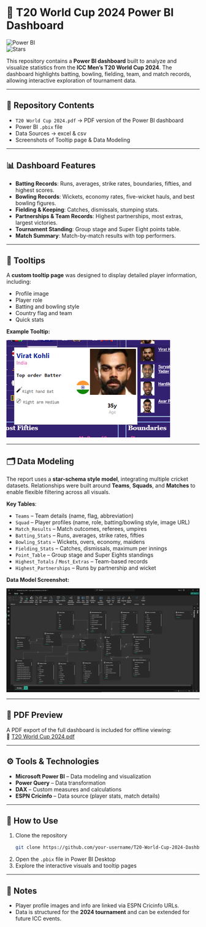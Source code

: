 # 🏏 T20 World Cup 2024 Power BI Dashboard  

![Power BI](https://img.shields.io/badge/Microsoft-Power%20BI-F2C811?style=flat&logo=powerbi&logoColor=black)   
![Stars](https://img.shields.io/github/stars/ashen-pabasara/t20_worldcup_2024-dashboard?style=social)  

This repository contains a **Power BI dashboard** built to analyze and visualize statistics from the **ICC Men’s T20 World Cup 2024**. The dashboard highlights batting, bowling, fielding, team, and match records, allowing interactive exploration of tournament data.  

---

## 📂 Repository Contents  

- `T20 World Cup 2024.pdf` → PDF version of the Power BI dashboard   
- Power BI `.pbix` file
- Data Sources → excel & csv
- Screenshots of Tooltip page & Data  Modeling

---

## 📊 Dashboard Features  

- **Batting Records**: Runs, averages, strike rates, boundaries, fifties, and highest scores.  
- **Bowling Records**: Wickets, economy rates, five-wicket hauls, and best bowling figures.  
- **Fielding & Keeping**: Catches, dismissals, stumping stats.  
- **Partnerships & Team Records**: Highest partnerships, most extras, largest victories.  
- **Tournament Standing**: Group stage and Super Eight points table.  
- **Match Summary**: Match-by-match results with top performers.  

---

## 🔗 Tooltips  

A **custom tooltip page** was designed to display detailed player information, including:  
- Profile image  
- Player role  
- Batting and bowling style  
- Country flag and team  
- Quick stats  

**Example Tooltip:**  

![Tooltip Example](tooltip.png)  

---

## 🗂️ Data Modeling  

The report uses a **star-schema style model**, integrating multiple cricket datasets. Relationships were built around **Teams**, **Squads**, and **Matches** to enable flexible filtering across all visuals.  

**Key Tables**:  
- `Teams` – Team details (name, flag, abbreviation)  
- `Squad` – Player profiles (name, role, batting/bowling style, image URL)  
- `Match_Results` – Match outcomes, referees, umpires  
- `Batting_Stats` – Runs, averages, strike rates, fifties  
- `Bowling_Stats` – Wickets, overs, economy, maidens  
- `Fielding_Stats` – Catches, dismissals, maximum per innings  
- `Point_Table` – Group stage and Super Eights standings  
- `Highest_Totals` / `Most_Extras` – Team-based records  
- `Highest_Partnerships` – Runs by partnership and wicket  

**Data Model Screenshot:**  

![Data Model](data_modeling.png)  

---

## 📄 PDF Preview  

A PDF export of the full dashboard is included for offline viewing:  
📑 [T20 World Cup 2024.pdf](https://github.com/ashen-pabasara/t20_worldcup_2024-dashboard/blob/main/T20%20World%20Cup%202024.pdf)

---

## ⚙️ Tools & Technologies  

- **Microsoft Power BI** – Data modeling and visualization  
- **Power Query** – Data transformation  
- **DAX** – Custom measures and calculations  
- **ESPN Cricinfo** – Data source (player stats, match details)  

---

## 🚀 How to Use  

1. Clone the repository  
   ```bash
   git clone https://github.com/your-username/T20-World-Cup-2024-Dashboard.git
   ```  
2. Open the `.pbix` file in Power BI Desktop  
3. Explore the interactive visuals and tooltip pages  

---

## 📌 Notes  

- Player profile images and info are linked via ESPN Cricinfo URLs.  
- Data is structured for the **2024 tournament** and can be extended for future ICC events.  
